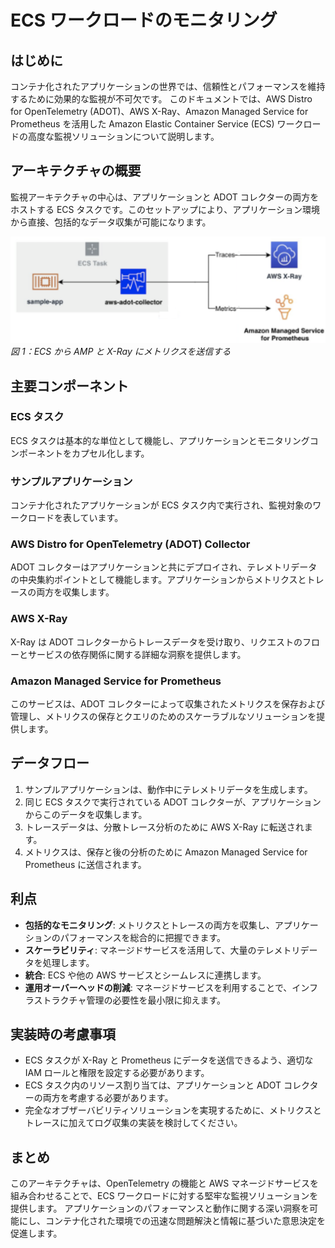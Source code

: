 # ECS ワークロードのモニタリング
<!--with ADOT, AWS X-Ray, and Amazon Managed Service for Prometheus-->




## はじめに

コンテナ化されたアプリケーションの世界では、信頼性とパフォーマンスを維持するために効果的な監視が不可欠です。
このドキュメントでは、AWS Distro for OpenTelemetry (ADOT)、AWS X-Ray、Amazon Managed Service for Prometheus を活用した Amazon Elastic Container Service (ECS) ワークロードの高度な監視ソリューションについて説明します。



## アーキテクチャの概要

監視アーキテクチャの中心は、アプリケーションと ADOT コレクターの両方をホストする ECS タスクです。このセットアップにより、アプリケーション環境から直接、包括的なデータ収集が可能になります。

![ECS AMP](./images/ecs.png)
*図 1：ECS から AMP と X-Ray にメトリクスを送信する*



## 主要コンポーネント




### ECS タスク
ECS タスクは基本的な単位として機能し、アプリケーションとモニタリングコンポーネントをカプセル化します。




### サンプルアプリケーション
コンテナ化されたアプリケーションが ECS タスク内で実行され、監視対象のワークロードを表しています。




### AWS Distro for OpenTelemetry (ADOT) Collector
ADOT コレクターはアプリケーションと共にデプロイされ、テレメトリデータの中央集約ポイントとして機能します。アプリケーションからメトリクスとトレースの両方を収集します。




### AWS X-Ray
X-Ray は ADOT コレクターからトレースデータを受け取り、リクエストのフローとサービスの依存関係に関する詳細な洞察を提供します。




### Amazon Managed Service for Prometheus
このサービスは、ADOT コレクターによって収集されたメトリクスを保存および管理し、メトリクスの保存とクエリのためのスケーラブルなソリューションを提供します。




## データフロー

1. サンプルアプリケーションは、動作中にテレメトリデータを生成します。
2. 同じ ECS タスクで実行されている ADOT コレクターが、アプリケーションからこのデータを収集します。
3. トレースデータは、分散トレース分析のために AWS X-Ray に転送されます。
4. メトリクスは、保存と後の分析のために Amazon Managed Service for Prometheus に送信されます。




## 利点

- **包括的なモニタリング**: メトリクスとトレースの両方を収集し、アプリケーションのパフォーマンスを総合的に把握できます。
- **スケーラビリティ**: マネージドサービスを活用して、大量のテレメトリデータを処理します。
- **統合**: ECS や他の AWS サービスとシームレスに連携します。
- **運用オーバーヘッドの削減**: マネージドサービスを利用することで、インフラストラクチャ管理の必要性を最小限に抑えます。




## 実装時の考慮事項

- ECS タスクが X-Ray と Prometheus にデータを送信できるよう、適切な IAM ロールと権限を設定する必要があります。
- ECS タスク内のリソース割り当ては、アプリケーションと ADOT コレクターの両方を考慮する必要があります。
- 完全なオブザーバビリティソリューションを実現するために、メトリクスとトレースに加えてログ収集の実装を検討してください。




## まとめ

このアーキテクチャは、OpenTelemetry の機能と AWS マネージドサービスを組み合わせることで、ECS ワークロードに対する堅牢な監視ソリューションを提供します。
アプリケーションのパフォーマンスと動作に関する深い洞察を可能にし、コンテナ化された環境での迅速な問題解決と情報に基づいた意思決定を促進します。
